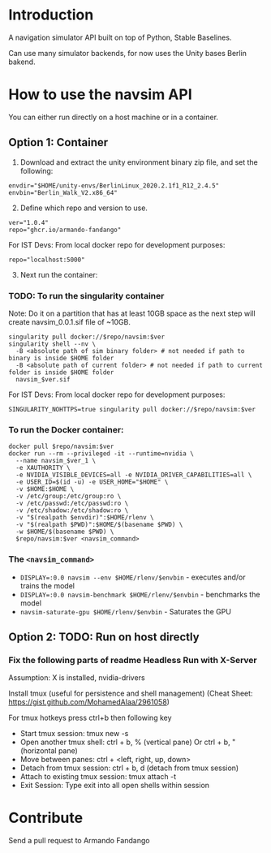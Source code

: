 # Introduction 
A navigation simulator API built on top of Python, Stable Baselines.

Can use many simulator backends, for now uses the Unity bases Berlin bakend.

# How to use the navsim API

You can either run directly on a host machine or in a container. 

## Option 1: Container

1. Download and extract the unity environment binary zip file, and 
set the following:
```
envdir="$HOME/unity-envs/BerlinLinux_2020.2.1f1_R12_2.4.5"
envbin="Berlin_Walk_V2.x86_64"
```
2. Define which repo and version to use.
```
ver="1.0.4"
repo="ghcr.io/armando-fandango"
```
For IST Devs: From local docker repo for development purposes:
```
repo="localhost:5000"
```
3. Next run the container:

### TODO: To run the singularity container
Note: Do it on a partition that has at least 10GB space as the next step will create navsim_0.0.1.sif file of ~10GB.

```
singularity pull docker://$repo/navsim:$ver
singularity shell --nv \
  -B <absolute path of sim binary folder> # not needed if path to binary is inside $HOME folder  
  -B <absolute path of current folder> # not needed if path to current folder is inside $HOME folder
  navsim_$ver.sif
```
For IST Devs: From local docker repo for development purposes:
```
SINGULARITY_NOHTTPS=true singularity pull docker://$repo/navsim:$ver
```
### To run the Docker container:

```
docker pull $repo/navsim:$ver
docker run --rm --privileged -it --runtime=nvidia \
  --name navsim_$ver_1 \
  -e XAUTHORITY \
  -e NVIDIA_VISIBLE_DEVICES=all -e NVIDIA_DRIVER_CAPABILITIES=all \
  -e USER_ID=$(id -u) -e USER_HOME="$HOME" \
  -v $HOME:$HOME \
  -v /etc/group:/etc/group:ro \
  -v /etc/passwd:/etc/passwd:ro \
  -v /etc/shadow:/etc/shadow:ro \
  -v "$(realpath $envdir)":$HOME/rlenv \
  -v "$(realpath $PWD)":$HOME/$(basename $PWD) \
  -w $HOME/$(basename $PWD) \
  $repo/navsim:$ver <navsim_command>
```

### The `<navsim_command>`
* `DISPLAY=:0.0 navsim --env $HOME/rlenv/$envbin` - executes and/or trains the model
* `DISPLAY=:0.0 navsim-benchmark $HOME/rlenv/$envbin` - benchmarks the model
* `navsim-saturate-gpu $HOME/rlenv/$envbin` - Saturates the GPU

## Option 2: TODO: Run on host directly
### Fix the following parts of readme Headless Run with X-Server 

Assumption: X is installed, nvidia-drivers

Install tmux (useful for persistence and shell management) (Cheat Sheet: https://gist.github.com/MohamedAlaa/2961058)  

For tmux hotkeys press ctrl+b then following key  

* Start tmux session: tmux new -s <session name>
* Open another tmux shell: ctrl + b, % (vertical pane) Or ctrl + b, " (horizontal pane)
* Move between panes: ctrl + <left, right, up, down>
* Detach from tmux session: ctrl + b, d  (detach from tmux session)
* Attach to existing tmux session: tmux attach -t <session name>
* Exit Session: Type exit into all open shells within session


# Contribute

Send a pull request to Armando Fandango
